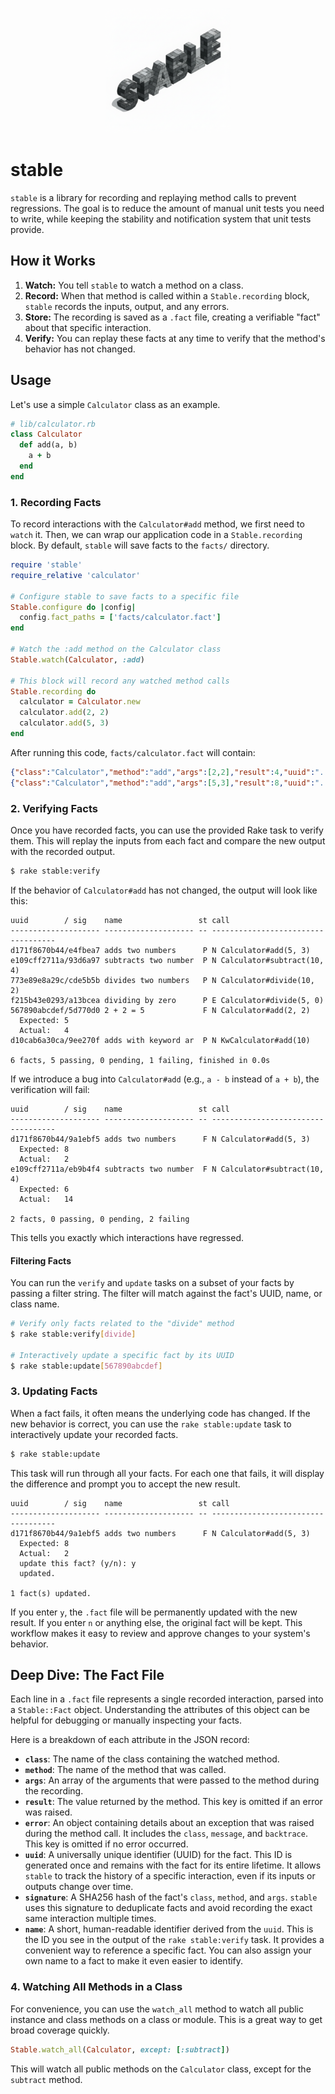 <p align="center"><img src="logo.png" width="200"></p>

# stable

`stable` is a library for recording and replaying method calls to prevent
regressions. The goal is to reduce the amount of manual unit tests you need
to write, while keeping the stability and notification system that unit tests
provide.

## How it Works

1.  **Watch:** You tell `stable` to watch a method on a class.
2.  **Record:** When that method is called within a `Stable.recording` block,
    `stable` records the inputs, output, and any errors.
3.  **Store:** The recording is saved as a `.fact` file, creating a verifiable
    "fact" about that specific interaction.
4.  **Verify:** You can replay these facts at any time to verify that the
    method's behavior has not changed.

## Usage

Let's use a simple `Calculator` class as an example.

```ruby
# lib/calculator.rb
class Calculator
  def add(a, b)
    a + b
  end
end
```

### 1. Recording Facts

To record interactions with the `Calculator#add` method, we first need to
`watch` it. Then, we can wrap our application code in a `Stable.recording`
block. By default, `stable` will save facts to the `facts/` directory.

```ruby
require 'stable'
require_relative 'calculator'

# Configure stable to save facts to a specific file
Stable.configure do |config|
  config.fact_paths = ['facts/calculator.fact']
end

# Watch the :add method on the Calculator class
Stable.watch(Calculator, :add)

# This block will record any watched method calls
Stable.recording do
  calculator = Calculator.new
  calculator.add(2, 2)
  calculator.add(5, 3)
end
```

After running this code, `facts/calculator.fact` will contain:

```json
{"class":"Calculator","method":"add","args":[2,2],"result":4,"uuid":"...","signature":"...","name":"..."}
{"class":"Calculator","method":"add","args":[5,3],"result":8,"uuid":"...","signature":"...","name":"..."}
```

### 2. Verifying Facts

Once you have recorded facts, you can use the provided Rake task to verify
them. This will replay the inputs from each fact and compare the new output
with the recorded output.

```bash
$ rake stable:verify
```

If the behavior of `Calculator#add` has not changed, the output will look
like this:

```
uuid        / sig    name                 st call
-------------------- -------------------- -- -----------------------------------
d171f8670b44/e4fbea7 adds two numbers      P N Calculator#add(5, 3)
e109cff2711a/93d6a97 subtracts two number  P N Calculator#subtract(10, 4)
773e89e8a29c/cde5b5b divides two numbers   P N Calculator#divide(10, 2)
f215b43e0293/a13bcea dividing by zero      P E Calculator#divide(5, 0)
567890abcdef/5d770d0 2 + 2 = 5             F N Calculator#add(2, 2)
  Expected: 5
  Actual:   4
d10cab6a30ca/9ee270f adds with keyword ar  P N KwCalculator#add(10)

6 facts, 5 passing, 0 pending, 1 failing, finished in 0.0s
```

If we introduce a bug into `Calculator#add` (e.g., `a - b` instead of `a + b`),
the verification will fail:

```
uuid        / sig    name                 st call
-------------------- -------------------- -- -----------------------------------
d171f8670b44/9a1ebf5 adds two numbers      F N Calculator#add(5, 3)
  Expected: 8
  Actual:   2
e109cff2711a/eb9b4f4 subtracts two number  F N Calculator#subtract(10, 4)
  Expected: 6
  Actual:   14

2 facts, 0 passing, 0 pending, 2 failing
```

This tells you exactly which interactions have regressed.

#### Filtering Facts

You can run the `verify` and `update` tasks on a subset of your facts by passing a filter string. The filter will match against the fact's UUID, name, or class name.

```bash
# Verify only facts related to the "divide" method
$ rake stable:verify[divide]

# Interactively update a specific fact by its UUID
$ rake stable:update[567890abcdef]
```

### 3. Updating Facts

When a fact fails, it often means the underlying code has changed. If the new behavior is correct, you can use the `rake stable:update` task to interactively update your recorded facts.

```bash
$ rake stable:update
```

This task will run through all your facts. For each one that fails, it will display the difference and prompt you to accept the new result.

```
uuid        / sig    name                 st call
-------------------- -------------------- -- -----------------------------------
d171f8670b44/9a1ebf5 adds two numbers      F N Calculator#add(5, 3)
  Expected: 8
  Actual:   2
  update this fact? (y/n): y
  updated.

1 fact(s) updated.
```

If you enter `y`, the `.fact` file will be permanently updated with the new result. If you enter `n` or anything else, the original fact will be kept. This workflow makes it easy to review and approve changes to your system's behavior.

## Deep Dive: The Fact File

Each line in a `.fact` file represents a single recorded interaction, parsed
into a `Stable::Fact` object. Understanding the attributes of this object can
be helpful for debugging or manually inspecting your facts.

Here is a breakdown of each attribute in the JSON record:

- **`class`**: The name of the class containing the watched method.
- **`method`**: The name of the method that was called.
- **`args`**: An array of the arguments that were passed to the method during
  the recording.
- **`result`**: The value returned by the method. This key is omitted if an
  error was raised.
- **`error`**: An object containing details about an exception that was raised
  during the method call. It includes the `class`, `message`, and `backtrace`.
  This key is omitted if no error occurred.
- **`uuid`**: A universally unique identifier (UUID) for the fact. This ID is
  generated once and remains with the fact for its entire lifetime. It allows
  `stable` to track the history of a specific interaction, even if its inputs
  or outputs change over time.
- **`signature`**: A SHA256 hash of the fact's `class`, `method`, and `args`.
  `stable` uses this signature to deduplicate facts and avoid recording the
  exact same interaction multiple times.
- **`name`**: A short, human-readable identifier derived from the `uuid`. This
  is the ID you see in the output of the `rake stable:verify` task. It provides
  a convenient way to reference a specific fact. You can also assign your own
  name to a fact to make it even easier to identify.

### 4. Watching All Methods in a Class

For convenience, you can use the `watch_all` method to watch all public instance and class methods on a class or module. This is a great way to get broad coverage quickly.

```ruby
Stable.watch_all(Calculator, except: [:subtract])
```

This will watch all public methods on the `Calculator` class, except for the `subtract` method.


